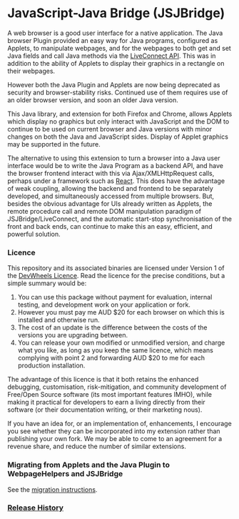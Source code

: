# JavaScript-Java Bridge (JSJBridge)

A web browser is a good user interface for a native application. The Java browser Plugin provided an easy way for Java programs, configured as Applets, to manipulate webpages, and for the webpages to both get and set Java fields and call Java methods via the [LiveConnect API](https://www.oracle.com/technetwork/java/javase/overview/liveconnect-docs-349790.html). This was in addition to the ability of Applets to display their graphics in a rectangle on their webpages.

However both the Java Plugin and Applets are now being deprecated as security and browser-stability risks. Continued use of them requires use of an older browser version, and soon an older Java version.

This Java library, and extension for both Firefox and Chrome, allows Applets which display no graphics but only interact with JavaScript and the DOM to continue to be used on current browser and Java versions with minor changes on both the Java and JavaScript sides. Display of Applet graphics may be supported in the future.

The alternative to using this extension to turn a browser into a Java user interface would be to write the Java Program as a backend API, and have the browser frontend interact with this via Ajax/XMLHttpRequest calls, perhaps under a framework such as [React](https://reactjs.org/). This does have the advantage of weak coupling, allowing the backend and frontend to be separately developed, and simultaneously accessed from multiple browsers. But, besides the obvious advantage for UIs already written as Applets, the remote procedure call and remote DOM manipulation paradigm of JSJBridge/LiveConnect, and the automatic start-stop synchronisation of the front and back ends, can continue to make this an easy, efficient, and powerful solution.

### Licence

This repository and its associated binaries are licensed under Version 1 of the [DevWheels Licence](https://devwheels.com). Read the licence for the precise conditions, but a simple summary would be:

1. You can use this package without payment for evaluation, internal testing, and development work on your application or fork.
2. However you must pay me AUD $20 for each browser on which this is installed and otherwise run.
3. The cost of an update is the difference between the costs of the versions you are upgrading between.
4. You can release your own modified or unmodified version, and charge what you like, as long as you keep the same licence, which means complying with point 2 and forwarding AUD $20 to me for each production installation.
  
The advantage of this licence is that it both retains the enhanced debugging, customisation, risk-mitigation, and community development of Free/Open Source software (its most important features IMHO), while making it practical for developers to earn a living directly from their software (or their documentation writing, or their marketing nous).

If you have an idea for, or an implementation of, enhancements, I encourage you see whether they can be incorporated into my extension rather than publishing your own fork. We may be able to come to an agreement for a revenue share, and reduce the number of similar extensions.
  
### Migrating from Applets and the Java Plugin to WebpageHelpers and JSJBridge

See the [migration instructions](MigrationInstructions.md).

### [Release History](https://advancedcontrols.com.au/jsjbridge/releases.html)
